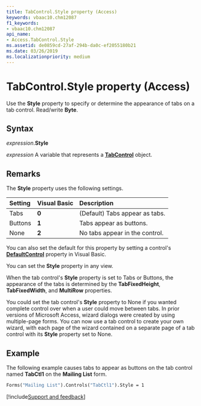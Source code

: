 ```yaml
---
title: TabControl.Style property (Access)
keywords: vbaac10.chm12087
f1_keywords:
- vbaac10.chm12087
api_name:
- Access.TabControl.Style
ms.assetid: de0859cd-27af-294b-da0c-ef2055180b21
ms.date: 03/26/2019
ms.localizationpriority: medium
---
```



# TabControl.Style property (Access)

Use the **Style** property to specify or determine the appearance of tabs on a tab control. Read/write **Byte**.


## Syntax

_expression_.**Style**

_expression_ A variable that represents a **[TabControl](Access.TabControl.md)** object.


## Remarks

The **Style** property uses the following settings.

|Setting|Visual Basic|Description|
|:-----|:-----|:-----|
|Tabs|**0**|(Default) Tabs appear as tabs.|
|Buttons|**1**|Tabs appear as buttons.|
|None|**2**|No tabs appear in the control.|

You can also set the default for this property by setting a control's **[DefaultControl](access.form.defaultcontrol.md)** property in Visual Basic.

You can set the **Style** property in any view.

When the tab control's **Style** property is set to Tabs or Buttons, the appearance of the tabs is determined by the **TabFixedHeight**, **TabFixedWidth**, and **MultiRow** properties.

You could set the tab control's **Style** property to None if you wanted complete control over when a user could move between tabs. In prior versions of Microsoft Access, wizard dialogs were created by using multiple-page forms. You can now use a tab control to create your own wizard, with each page of the wizard contained on a separate page of a tab control with its **Style** property set to None.


## Example

The following example causes tabs to appear as buttons on the tab control named **TabCtl1** on the **Mailing List** form.

```vb
Forms("Mailing List").Controls("TabCtl1").Style = 1
```




[!include[Support and feedback](~/includes/feedback-boilerplate.md)]
